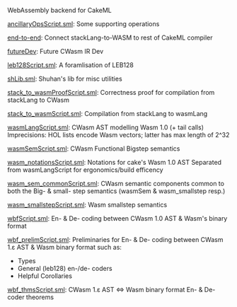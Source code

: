 WebAssembly backend for CakeML

[ancillaryOpsScript.sml](ancillaryOpsScript.sml):
Some supporting operations

[end-to-end](end-to-end):
Connect stackLang-to-WASM to rest of CakeML compiler

[futureDev](futureDev):
Future CWasm IR Dev

[leb128Script.sml](leb128Script.sml):
A foramlisation of LEB128

[shLib.sml](shLib.sml):
Shuhan's lib for misc utilities

[stack_to_wasmProofScript.sml](stack_to_wasmProofScript.sml):
Correctness proof for compilation from stackLang to CWasm

[stack_to_wasmScript.sml](stack_to_wasmScript.sml):
Compilation from stackLang to wasmLang

[wasmLangScript.sml](wasmLangScript.sml):
CWasm AST modelling Wasm 1.0 (+ tail calls)
Imprecisions:
  HOL lists encode Wasm vectors; latter has max length of 2^32

[wasmSemScript.sml](wasmSemScript.sml):
CWasm Functional Bigstep semantics

[wasm_notationsScript.sml](wasm_notationsScript.sml):
Notations for cake's Wasm 1.0 AST
Separated from wasmLangScript for ergonomics/build efficency

[wasm_sem_commonScript.sml](wasm_sem_commonScript.sml):
CWasm semantic components common to both the Big- & small- step semantics
(wasmSem & wasm_smallstep resp.)

[wasm_smallstepScript.sml](wasm_smallstepScript.sml):
Wasm smallstep semantics

[wbfScript.sml](wbfScript.sml):
En- & De- coding between CWasm 1.0 AST & Wasm's binary format

[wbf_prelimScript.sml](wbf_prelimScript.sml):
Preliminaries for En- & De- coding between CWasm 1.ε AST & Wasm binary format
such as:
- Types
- General (leb128) en-/de- coders
- Helpful Corollaries

[wbf_thmsScript.sml](wbf_thmsScript.sml):
CWasm 1.ε AST ⇔ Wasm binary format En- & De- coder theorems

